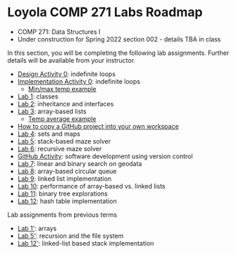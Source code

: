 # Loyola COMP 271 Labs Roadmap

- COMP 271: Data Structures I
- Under construction for Spring 2022 section 002 - details TBA in class

In this section, you will be completing the following lab assignments.
Further details will be available from your instructor.

- [Design Activity 0](https://github.com/LoyolaChicagoCode/cs2-lab0a-design): indefinite loops
- [Implementation Activity 0](https://github.com/LoyolaChicagoCode/cs2-lab0-impl-java): indefinite loops
  - [Min/max temp example](https://github.com/loyolachicagocode/cs2-minmaxtemp-java)
- [Lab 1](https://github.com/LoyolaChicagoCode/cs2-lab1-classes-java): classes
- [Lab 2](https://github.com/LoyolaChicagoCode/cs2-lab-inheritance-java): inheritance and interfaces
- [Lab 3](https://github.com/LoyolaChicagoCode/cs2-lab3-arraylists-java): array-based lists
  - [Temp average example](https://github.com/loyolachicagocode/cs2-tempaverage-java)
- [How to copy a GitHub project into your own workspace](https://gist.github.com/klaeufer/11cf4a13b5a1634d7c3991cc07ddc408)
- [Lab 4](https://github.com/LoyolaChicagoCode/cs2-lab4-wordcount-java): sets and maps
- [Lab 5](https://github.com/LoyolaChicagoCode/cs2-lab5-mazesolver-stack-java): stack-based maze solver
- [Lab 6](https://github.com/LoyolaChicagoCode/cs2-lab6-mazesolver-java): recursive maze solver
- [GitHub Activity](https://gist.github.com/klaeufer/869ed974791256297049dee2dd920414): software development using version control
- [Lab 7](https://github.com/LoyolaChicagoCode/cs2-lab7-linearsearch-java): linear and binary search on geodata
- [Lab 8](https://github.com/LoyolaChicagoCode/cs2-lab8-arrayqueue-java): array-based circular queue
- [Lab 9](https://github.com/LoyolaChicagoCode/cs2-lab9-linkedlists-java): linked list implementation
- [Lab 10](https://github.com/LoyolaChicagoCode/cs2-lab10-listperformance-java): performance of array-based vs. linked lists
- [Lab 11](https://github.com/LoyolaChicagoCode/cs2-lab11-bintrees-java): binary tree explorations
- [Lab 12](https://github.com/LoyolaChicagoCode/cs2-lab12-hashtable-java): hash table implementation

Lab assignments from previous terms

- [Lab 1'](https://gist.github.com/klaeufer/6087e9da6f4783e3bc05565ddf33b96c): arrays
- [Lab 5'](https://gist.github.com/klaeufer/841bdf5d49730b37e747f93eaf5f3a91): recursion and the file system
- [Lab 12'](https://github.com/LoyolaChicagoCode/cs2-lab12-linkedstack-java): linked-list based stack implementation
